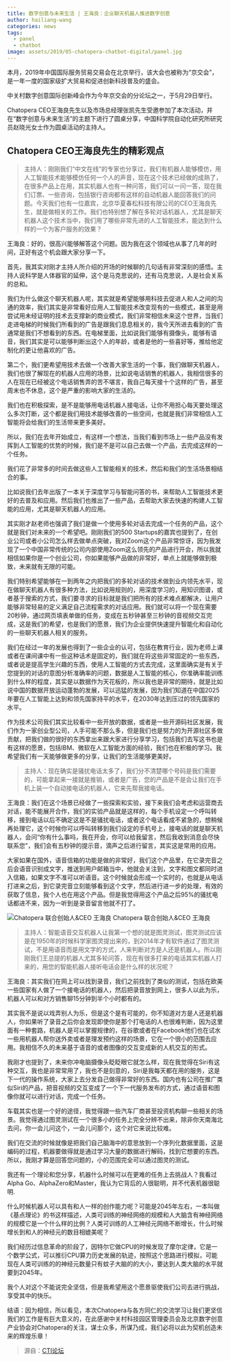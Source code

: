 ```yaml
---
title: 数字创意与未来生活 | 王海良：企业聊天机器人推进数字创意
author: hailiang-wang
categories: news
tags:
  - panel
  - chatbot
image: assets/2019/05-chatopera-chatbot-digital/panel.jpg
---
```


本月，2019年中国国际服务贸易交易会在北京举行，该大会也被称为“京交会”，是一年一度的国家级扩大贸易和促进创新科技普及的盛会。

中关村数字创意国际创新峰会作为今年京交会的分论坛之一，于5月29日举行。

Chatopera CEO王海良先生以及市场总经理张凯先生受邀参加了本次活动，并在“数字创意与未来生活”的主题下进行了圆桌分享，中国科学院自动化研究所研究员赵晓光女士作为圆桌活动的主持人。

## Chatopera CEO王海良先生的精彩观点

> 主持人：刚刚我们“中文在线”的专家也分享过，我们有机器人能够模仿，用人工智能技术能够模仿任何一个人的声音，现在这个技术已经做的成熟了，在很多产品上在用，其实机器人也有一种问答，我们可以一问一答，现在我们订票、一些咨询，包括银行咨询都有这样的自动机器人能回答我们的问题。今天我们也有一位嘉宾，北京华夏春松科技有限公司的CEO王海良先生，就是做相关的工作。我们也特别想了解在多轮对话机器人，尤其是聊天机器人这个技术当中，我们用了哪些非常先进的人工智能技术，能达到什么样的一个为客户服务的效果？

王海良：好的，很高兴能够解答这个问题。因为我在这个领域也从事了几年的时间，正好有这个机会跟大家分享一下。

首先，我其实对刚才主持人所介绍的开场的时候聊的几句话有非常深刻的感悟。主持人说科学是人体器官的延伸，这个是马克思说的，还有马克思说，人是社会关系的总和。

我们为什么做这个聊天机器人呢，其实就是希望能够用科技去促进人和人之间的沟通的效率，我们其实是非常看好应用人工智能技术改变现有的一些模式，甚至是用尝试用未经证明的技术去支撑新的商业模式，我们非常相信未来这个世界，当我们走进电梯的时候我们所看到的广告是跟我们息息相关的，我今天所进去看到的广告通常是我们不想看到的东西。在电梯里面，比如说我们能够有摄像头，能够有语音，我们其实是可以能够判断出这个人的年龄，或者是他的一些喜好等，推给他定制化的更让他喜欢的广告。

第二个，我们更希望用技术去做一个改善大家生活的一个事，我们做聊天机器人，我们也很了解现在的机器人应用的场景，比如说电话销售的机器人，我相信很多的人在现在已经被这个电话销售弄的苦不堪言，我自己每天接十个这样的广告，甚至周末也不休息，这个是严重的影响大家的生活的。

我们也在积极探索，是不是能够用电话机器人接电话，让你不用担心每天要处理这么多次打断，这个都是我们用技术能够改善的一些空间，也就是我们非常相信人工智能将会给我们的生活带来更多美好。

所以，我们在去年开始成立，有这样一个想法，当我们看到市场上一些产品没有发挥到人工智能的优势的时候，我们是不是可以自己去做一个产品，去完成这样的一个任务。

我们花了非常多的时间去做这些人工智能相关的技术，然后和我们的生活场景相结合的事。

比如说我们去年出版了一本关于深度学习与智能问答的书，来帮助人工智能技术更好的去普及和应用。然后我们也推出了一些产品，去帮助大家去快速的构建人工智能的应用，尤其是聊天机器人的应用。

其实刚才赵老师也强调了我们是做一个使用多轮对话去完成一个任务的产品，这个就是我们对未来的一个希望吧。刚刚我们的500 Startups的嘉宾也提到了，在创业公司或者小公司怎么样去做单点突破，我对Zoom这个产品非常惊讶，因为我发现了一个中国非常传统的公司内部使用Zoom这么领先的产品进行开会，所以我就相信如果你是一个创业公司，你如果能够产品做的非常好，单点上就能够做到极致，未来就有无限的可能。

我们特别希望能够在一到两年之内把我们的多轮对话的技术做到业内领先水平，现在做聊天机器人有很多种方法，比如说用规则的，用深度学习的，用知识图谱，或者基于搜索的方式，我们要寻求的目标就是我们把所有的技术难点都解决，让用户能够非常轻易的定义满足自己流程需求的对话应用。我们就可以将一个现在需要20秒钟，通过网页填表单做的任务，变成在五秒钟甚至三秒钟的音视频交互完成，这是我们的希望，也是我们的愿景，我们为企业提供快速提升智能化和自动化的一些聊天机器人相关的服务。

我们在经过一年的发展也得到了一些企业的认可，包括在教育行业，因为老师上课或者在课间课中有一些这种话术是固定的，我们就在将这些非常固定的一些东西，或者说是提高学生兴趣的东西，使用人工智能的方式去完成，这里面确实是有关于您提到的对话的意图分析准确率的问题，数据是人工智能的核心，你准确率能训练到什么样的程度，其实是以数据作为天花板的，所以我也是非常的期待，就是比如说中国的数据开放运动蓬勃的发展，可以迅猛的发展，因为我们知道在中国2025年要在人工智能上达到和领先国家持平的水平，在2030年达到压过的领先国家的水平。

作为技术公司我们其实比较看中一些开放的数据，或者是一些开源码社区发展，我们作为一家创业型公司，人手可能不那么多，但是我们也是努力的为开源社区多做贡献，把我们做的很好的东西拿出来跟大家进行分享学习，包括我们去写这书也是有这样的愿景，包括IBM、微软在人工智能方面的经验，我们也在积极的学习。我希望我们有一天能够做更多的分享，让我们的生活能够更美好。

> 主持人：现在确实是骚扰电话太多了，我们分不清楚哪个号码是我们需要的，可能拿起来一接就是推销，或者是广告，您的产品是不是会让我们在手机上装一个自动接电话的机器人，它来先帮我接电话。

王海良：我们在这个场景已经做了一些探索和实验，接下来我们会考虑和运营商去对话，能不能展开合作，我们的实验产品就是这样的，每个手机设定一个呼叫转移，接到电话以后不确定这是不是骚扰电话，或者这个电话看成不紧急的，想稍候再处理它，这个时候你可以呼叫转移到我们设定的手机号上，接电话的就是聊天机器人，会问“你有什么事吗，我在开会，你可以给我留言，然后我收到消息会尽快联系您”，我们会有五秒钟的提示音，滴声之后进行留言，其实这是常用的应用。

大家如果在国外，语音信箱的功能是做的非常好，我们这个产品里，在它录完音之后会语音识别成文字，推送到用户邮箱当中，他就会关注到，文字和图文都同时进入信箱，如果文字不准可以听语音。这个时候就会形成一个实时的，也就是从电话打进来之后，到它录完音立刻能够看到这个文字，然后进行进一步的处理，有效的获取了信息，我个人也在用这个产品。但是我觉得用这个产品之后95%的骚扰电话都进不来，因为一听到是录音留言他就不打了。

![Chatopera 联合创始人&CEO 王海良](/assets/2019/05-chatopera-chatbot-digital/wanghailiang.jpg)
Chatopera 联合创始人&CEO 王海良

> 主持人：智能语音交互机器人让我第一个想的就是图灵测试，图灵测试应该是在1950年的时候科学家图灵提出来的，到2014年才有软件通过了图灵测试，不是用语音而是用文字的方式，人来判断对方是人还是机器人。所以刚刚我们王总提的机器人尤其多轮问答，现在有很多打来的电话其实机器人打来的，用您的智能机器人接听电话会是什么样的状况呢？

王海良：其实我们在网上可以找到录音，我们之前找到了类似的测试，包括在欧美一些国家有人做了一个接电话的机器人，然后把录音放到网上，很多人以此为乐，机器人可以和对方销售聊15分钟到半个小时都有的。

其实我不是说以戏弄别人为乐，但是这个是有可能的，你不知道对方是人还是机器人，你如果听了录音之后你会发现即使你是那个打电话的人也很难判断，因为这里面有一种套路，机器人是可以掌握规律的，在谷歌或者在Facebook他们也在试水一些用机器人帮你送外卖或者是理发预约这样的场景，它在一个很小的范围去应用。我相信不久的未来基于语音的或者图像的交互变成新的人机交互的形式。

我刚才也提到了，未来你冲电脑摄像头眨眨眼它就怎么样，现在我觉得在Siri有这种交互，我也是非常常用了，我也不是刻意的，Siri是我每天都在用的服务，这是下一代的操作系统，大家上去分发自己做得非常好的东西。国内也有公司在推广类似Siri的产品，把音视频的交互变成了一个下一代服务发布的方式，通过语音和图像你就可以进行对话，完成一个任务。

车载其实也是一个好的途径，我觉得跟一些汽车厂商甚至投资机构聊一些相关的场景。我觉得通过图灵测试在一个很多小的任务上完全分辨不出来，除非你天南海北去问，你一会儿问这个，一会儿问那个，这个对它来说比较难。

我们在交流的时候就像是把我们自己脑海中的意思放到一个序列化数据里面，这是编码的过程，机器要做得就是通过学习大量的数据进行解码，找到它想要的东西。所以，我刚才算是回答您问题的，小的范围完全可以通过图灵的测试。

我还有一个理论和您分享，机器什么时候可以在更难的任务上去挑战人？我看过Alpha Go、AIphaZero和Master，我认为它背后的人很聪明，并不代表机器很聪明.

什么时候机器人可以具有和人一样的创作能力呢？可能是2045年左右，一本叫做《基点理论》的书这样描述，人类可训练的神经网络的规模和人大脑含有神经网络的规模它是一个什么样的比例？人类可训练的人工神经元网络不断增长，什么时候增长到和人的神经元的数目相媲美呢？

我们经历过信息革命的阶段了，因特尔它做CPU的时候发现了摩尔定律，它是一个数学公式，可以推衍CPU算力历史发展的轨迹，按照这个思路进行模拟，可能现在人类可训练的的神经元数量只有蚊子大脑的的大小，要达到人类大脑的水平就要到2045年。

我个人对这个不能说完全坚信，但是我希望用这个愿景驱使我们公司去进行挑战，享受其中的快乐。

结语：因为相信，所以看见，本次Chatopera与各方同仁的交流学习让我们更坚信我们的工作是有巨大意义的，在此感谢中关村科技园区管理委员会及北京数字创意产业协会对Chatopera的关注，谋士众多，所谋乃成，我们必将以此为契机创造未来的辉煌乐章！

> 源自：[CTI论坛](http://www.ctiforum.com/news/guandian/556337.html)
